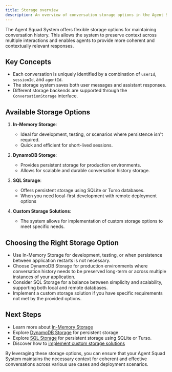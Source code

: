```yaml
---
title: Storage overview
description: An overview of conversation storage options in the Agent Squad System
---
```


The Agent Squad System offers flexible storage options for maintaining conversation history. This allows the system to preserve context across multiple interactions and enables agents to provide more coherent and contextually relevant responses.

## Key Concepts

- Each conversation is uniquely identified by a combination of `userId`, `sessionId`, and `agentId`.
- The storage system saves both user messages and assistant responses.
- Different storage backends are supported through the `ConversationStorage` interface.

## Available Storage Options

1. **In-Memory Storage**:
   - Ideal for development, testing, or scenarios where persistence isn't required.
   - Quick and efficient for short-lived sessions.

2. **DynamoDB Storage**:
   - Provides persistent storage for production environments.
   - Allows for scalable and durable conversation history storage.

3. **SQL Storage**:
    - Offers persistent storage using SQLite or Turso databases.
    - When you need local-first development with remote deployment options

4. **Custom Storage Solutions**:
   - The system allows for implementation of custom storage options to meet specific needs.

## Choosing the Right Storage Option

- Use In-Memory Storage for development, testing, or when persistence between application restarts is not necessary.
- Choose DynamoDB Storage for production environments where conversation history needs to be preserved long-term or across multiple instances of your application.
- Consider SQL Storage for a balance between simplicity and scalability, supporting both local and remote databases.
- Implement a custom storage solution if you have specific requirements not met by the provided options.

## Next Steps

- Learn more about [In-Memory Storage](/agent-squad/storage/in-memory)
- Explore [DynamoDB Storage](/agent-squad/storage/dynamodb) for persistent storage
- Explore [SQL Storage](/agent-squad/storage/sql) for persistent storage using SQLite or Turso.
- Discover how to [implement custom storage solutions](/agent-squad/storage/custom)

By leveraging these storage options, you can ensure that your Agent Squad System maintains the necessary context for coherent and effective conversations across various use cases and deployment scenarios.